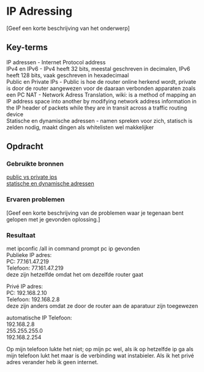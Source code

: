 # IP Adressing
[Geef een korte beschrijving van het onderwerp]

## Key-terms
IP adressen - Internet Protocol address  
IPv4 en IPv6 - IPv4 heeft 32 bits, meestal geschreven in decimalen, IPv6 heeft 128 bits, vaak geschreven in hexadecimaal  
Public en Private IPs - Public is hoe de router online herkend wordt, private is door de router aangewezen voor de daaraan verbonden apparaten zoals een PC 
NAT - Network Adress Translation, wiki: is a method of mapping an IP address space into another by modifying network address information in the IP header of packets while they are in transit across a traffic routing device  
Statische en dynamische adressen - namen spreken voor zich, statisch is zelden nodig, maakt dingen als whitelisten wel makkelijker

## Opdracht
### Gebruikte bronnen
[public vs private ips](https://www.scaler.com/topics/computer-network/public-and-private-ip-address/)  
[statische en dynamische adressen](https://support.google.com/fiber/answer/3547208?hl=en)  

### Ervaren problemen
[Geef een korte beschrijving van de problemen waar je tegenaan bent gelopen met je gevonden oplossing.]

### Resultaat
met ipconfic /all in command prompt pc ip gevonden  
Publieke IP adres:  
PC: 77.161.47.219  
Telefoon: 77.161.47.219  
deze zijn hetzelfde omdat het om dezelfde router gaat  

Privé IP adres:  
PC: 192.168.2.10  
Telefoon: 192.168.2.8  
deze zijn anders omdat ze door de router aan de aparatuur zijn toegewezen  

automatische IP Telefoon:  
192.168.2.8  
255.255.255.0  
192.168.2.254  

Op mijn telefoon lukte het niet; op mijn pc wel, als ik op hetzelfde ip ga als mijn telefoon lukt het maar is de verbinding wat instabieler. Als ik het privé adres verander heb ik geen internet.